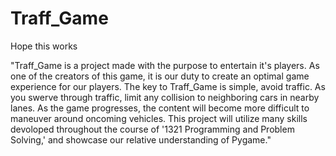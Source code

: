 # Traff_Game
Hope this works

"Traff_Game is a project made with the purpose to entertain it's players. As one of the creators of this game, it is our duty to create an optimal game experience for our players.
The key to Traff_Game is simple, avoid traffic. As you swerve through traffic, limit any collision to neighboring cars in nearby lanes. As the game progresses, the content will become more difficult to maneuver around oncoming vehicles.
This project will utilize many skills devoloped throughout the course of '1321 Programming and Problem Solving,' and showcase our relative understanding of Pygame." 
